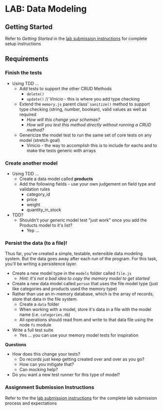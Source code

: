 # LAB: Data Modeling

## Getting Started
Refer to *Getting Started* in the [lab submission instructions](../../../reference/submission-instructions/labs/README.md) for complete setup instructions

## Requirements

### Finish the tests
* Using TDD ...
  * Add tests to support the other CRUD Methods
    * `delete()`
    * `update()`
		// Vinicio - this is where you add type checking
  * Extend the `memory.js` parent class' `sanitize()` method to support type checking (string, number, boolean), valid values as well as required
    * *How will this change your schemas?*
    * *How will you test this method directly without running a CRUD method?*
  * Genericize the model test to run the same set of core tests on any model (stretch goal)
	  * Vinicio - the way to accomplish this is to include for eachs and to make the tests generic with arrays


### Create another model
* Using TDD ...
  * Create a data model called **products**
  * Add the following fields - use your own judgement on field type and validation rules
    * category_id
    * price
    * weight
    * quantity_in_stock
* TDD?
  * Shouldn't your generic model test "just work" once you add the Products model to it's list?
    * Yep ...

### Persist the data (to a file)!
Thus far, you've created a simple, testable, extensible data modeling system.  But the data goes away after each run of the program. For this task, you'll be writing a persistence layer.

* Create a new model type in the `models` folder called `file.js`
  * *Hint: It's not a bad idea to copy the memory model to get started*
* Create a new data model called `person` that uses the file model type (just like categories and products used the memory type)
* Rather than use an in-memory database, which is the array of records, store that data in the file system.
  * Create a `data` folder
  * When working with a model, store it's data in a file with the model name (i.e. `categories.db`)
  * All operations should read from and write to that data file using the node `fs` module
* Write a full test suite
  * Yes ... you can use your memory model tests for inspiration

**Questions**
* How does this change your tests?
  * Do records just keep getting created over and over as you go?
  * How can you mitigate that?
  * Can mocking help?
* Do you want a new test runner for this type of model?


### Assignment Submission Instructions
Refer to the the [lab submission instructions](../../../reference/submission-instructions/labs/README.md) for the complete lab submission process and expectations
